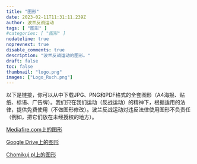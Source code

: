 ```yaml
---
title: "图形"
date: 2023-02-11T11:31:11.239Z
author: 波兰反战运动
tags: [ "图形" ]
#categories: [ "图形" ]
nodateline: true
noprevnext: true
disable_comments: true
description: "波兰反战运动的图形。"
draft: false
toc: false
thumbnail: "logo.png"
images: ["Logo_Ruch.png"]
---
```

以下是链接，你可以从中下载JPG、PNG和PDF格式的全套图形（A4海报、贴纸、标语、广告牌）。我们只在我们运动（反战运动）的精神下，根据适用的法律，提供免费使用（不做图形修改）。波兰反战运动对违反法律使用图形不负责任（例如，把它们放在未经授权的地方）。


[Mediafire.com上的图形](https://www.mediafire.com/folder/e3mxmi645l5xt/PRA_Grafiki "Mediafire.com上的图形")


[Google Drive上的图形](https://drive.google.com/drive/folders/1BDYCx0L_UFOzLjZZzKfBwUrFdHCovI6R?usp=share_link "Google Drive上的图形")


[Chomikuj.pl上的图形](https://chomikuj.pl/Polski_Ruch_Antywojenny/Grafiki "Chomikuj.pl上的图形")
